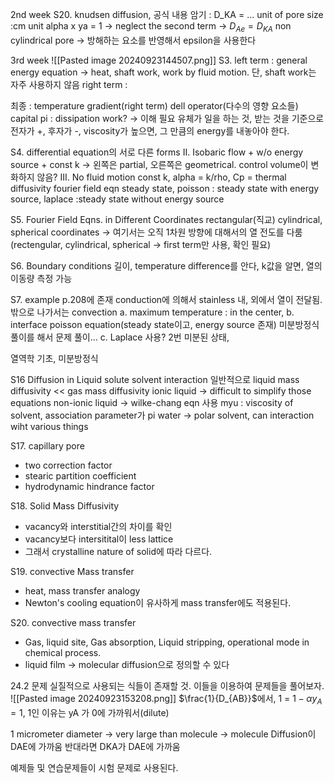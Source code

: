 2nd week
S20. knudsen diffusion, 공식 내용 암기 : D_KA = ... unit of pore size :cm unit
alpha x ya = 1 -> neglect the second term -> $D_{Ae}=D_{KA}$
non cylindrical pore -> 방해하는 요소를 반영해서  epsilon을 사용한다

3rd week
![[Pasted image 20240923144507.png]]
S3. left term : general energy equation -> heat, shaft work, work by fluid motion. 단, shaft work는 자주 사용하지 않음
right term : 

최종 : temperature gradient(right term)
dell operator(다수의 영향 요소들)
capital pi : dissipation work? -> 이해 필요
유체가 일을 하는 것, 받는 것을 기준으로 전자가 +, 후자가 -, viscosity가 높으면, 그 만큼의 energy를 내놓아야 한다.

S4. differential equation의 서로 다른 forms
II. Isobaric flow + w/o energy source + const k -> 왼쪽은 partial, 오른쪽은 geometrical. control volume이 변화하지 않음?
III. No fluid motion
const k, alpha = k/rho, Cp = thermal diffusivity
fourier field eqn
steady state, poisson : steady state with energy source, laplace :steady state without energy source

S5. Fourier Field Eqns. in Different Coordinates
rectangular(직교) cylindrical, spherical coordinates
-> 여기서는 오직 1차원 방향에 대해서의 열 전도를 다룸(rectengular, cylindrical, spherical -> first term만 사용, 확인 필요)

S6. Boundary conditions
길이, temperature difference를 안다, k값을 알면, 열의 이동량 측정 가능

S7. example p.208에 존재
conduction에 의해서 stainless 내, 외에서 열이 전달됨. 밖으로 나가서는 convection
a. maximum temperature : in the center, 
b. interface
poisson equation(steady state이고, energy source 존재)
미분방정식 풀이를 해서 문제 풀이...
c. 
Laplace 사용? 
2번 미분된 상태, 

열역학 기초, 미분방정식

S16 Diffusion in Liquid
solute solvent interaction 
일반적으로 liquid mass diffusivity << gas mass diffusivity
ionic liquid -> difficult to simplify those equations
non-ionic liquid -> wilke-chang eqn 사용
myu : viscosity of solvent, association parameter가 pi
water -> polar solvent, can interaction wiht various things

S17. capillary pore
- two correction factor 
- stearic partition coefficient
- hydrodynamic hindrance factor

S18. Solid Mass Diffusivity
- vacancy와 interstitial간의 차이를 확인
- vacancy보다 intersitital이 less lattice
- 그래서 crystalline nature of solid에 따라 다르다.

S19. convective Mass transfer
- heat, mass transfer analogy
- Newton's cooling equation이 유사하게 mass transfer에도 적용된다.

S20. convective mass transfer
- Gas, liquid site, Gas absorption, Liquid stripping, operational mode in chemical process.
- liquid film -> molecular diffusion으로 정의할 수 있다

24.2 문제
실질적으로 사용되는 식들이 존재할 것. 이들을 이용하여 문제들을 풀어보자.
![[Pasted image 20240923153208.png]]
$\frac{1}{D_{AB}}$에서, 1 = $1-\alpha y_{A}=1$, 1인 이유는 yA 가 0에 가까워서(dilute)


1 micrometer diameter -> very large than molecule
-> molecule Diffusion이 DAE에 가까움
반대라면 DKA가 DAE에 가까움

예제들 및 연습문제들이 시험 문제로 사용된다.


